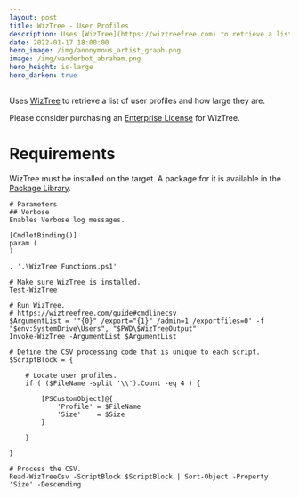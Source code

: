```yaml
---
layout: post
title: WizTree - User Profiles
description: Uses [WizTree](https://wiztreefree.com) to retrieve a list of user profiles and how large they are.
date: 2022-01-17 18:00:00
hero_image: /img/anonymous_artist_graph.png
image: /img/vanderbot_abraham.png
hero_height: is-large
hero_darken: true
---
```


Uses [WizTree](https://wiztreefree.com) to retrieve a list of user profiles and how large they are.

Please consider purchasing an [Enterprise License](https://wiztreefree.com/donate#enterprise) for WizTree.

# Requirements
WizTree must be installed on the target. A package for it is available in the [Package Library](https://www.pdq.com/package-library/).

	# Parameters
	## Verbose
	Enables Verbose log messages.

	[CmdletBinding()]
	param (
	)

	. '.\WizTree Functions.ps1'

	# Make sure WizTree is installed.
	Test-WizTree

	# Run WizTree.
	# https://wiztreefree.com/guide#cmdlinecsv
	$ArgumentList = '"{0}" /export="{1}" /admin=1 /exportfiles=0' -f "$env:SystemDrive\Users", "$PWD\$WizTreeOutput"
	Invoke-WizTree -ArgumentList $ArgumentList

	# Define the CSV processing code that is unique to each script.
	$ScriptBlock = {

		# Locate user profiles.
		if ( ($FileName -split '\\').Count -eq 4 ) {

			[PSCustomObject]@{
				'Profile' = $FileName
				'Size'    = $Size
			}

		}

	}

	# Process the CSV.
	Read-WizTreeCsv -ScriptBlock $ScriptBlock | Sort-Object -Property 'Size' -Descending

